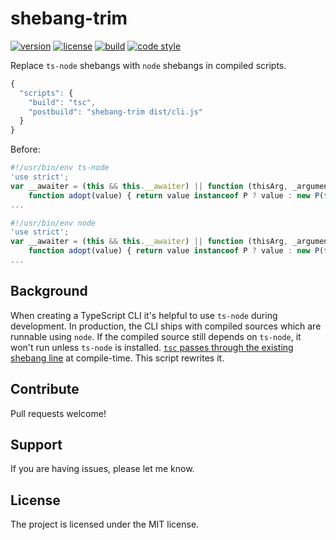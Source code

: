 # shebang-trim

[![version](https://img.shields.io/npm/v/shebang-trim?style=flat-square)][npm]
[![license](https://img.shields.io/npm/l/shebang-trim?style=flat-square)][npm]
[![build](https://img.shields.io/circleci/project/github/metabolize/shebang-trim?style=flat-square)][build]
[![code style](https://img.shields.io/badge/code_style-prettier-ff69b4.svg?style=flat-square)][prettier]

[npm]: https://npmjs.com/shebang-trim/
[build]: https://circleci.com/gh/metabolize/shebang-trim/tree/master
[prettier]: https://prettier.io/

Replace `ts-node` shebangs with `node` shebangs in compiled scripts.

```js
{
  "scripts": {
    "build": "tsc",
    "postbuild": "shebang-trim dist/cli.js"
  }
}
```

Before:

```js
#!/usr/bin/env ts-node
'use strict';
var __awaiter = (this && this.__awaiter) || function (thisArg, _arguments, P, generator) {
    function adopt(value) { return value instanceof P ? value : new P(function (resolve) { resolve(value); }); }
...
```

```js
#!/usr/bin/env node
'use strict';
var __awaiter = (this && this.__awaiter) || function (thisArg, _arguments, P, generator) {
    function adopt(value) { return value instanceof P ? value : new P(function (resolve) { resolve(value); }); }
...
```

## Background

When creating a TypeScript CLI it's helpful to use `ts-node` during
development. In production, the CLI ships with compiled sources which
are runnable using `node`. If the compiled source still depends on
`ts-node`, it won't run unless `ts-node` is installed.
[`tsc` passes through the existing shebang line][tsc] at compile-time.
This script rewrites it.

[tsc]: https://github.com/microsoft/TypeScript/issues/2749

## Contribute

Pull requests welcome!

## Support

If you are having issues, please let me know.

## License

The project is licensed under the MIT license.
